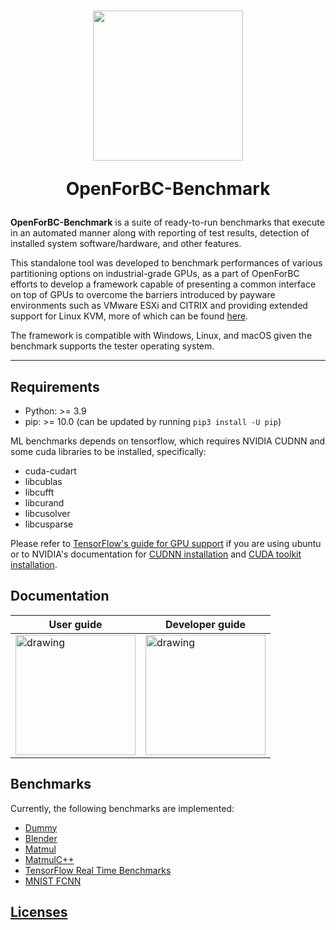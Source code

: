 <h1  align="center">

<img  src="https://i.imgur.com/l4DGFEw.png"  style="width: 25vw"/><br/>

<p>OpenForBC-Benchmark</p>

</h1>

**OpenForBC-Benchmark** is a suite of ready-to-run benchmarks that execute in an automated manner along with reporting of test results, detection of installed system software/hardware, and other features.

This standalone tool was developed to benchmark performances of various partitioning options on industrial-grade GPUs, as a part of OpenForBC efforts to develop a framework capable of presenting a common interface on top of GPUs to overcome the barriers introduced by payware environments such as VMware ESXi and CITRIX and providing extended support for Linux KVM, more of which can be found [here](https://hackmd.io/@gfronze/r1j6FIb9U).

The framework is compatible with Windows, Linux, and macOS given the benchmark supports the tester operating system.
___

## Requirements

-   Python: >= 3.9
-   pip: >= 10.0 (can be updated by running `pip3 install -U pip`)

ML benchmarks depends on tensorflow, which requires NVIDIA CUDNN and some cuda
libraries to be installed, specifically:

-   cuda-cudart
-   libcublas
-   libcufft
-   libcurand
-   libcusolver
-   libcusparse

Please refer to [TensorFlow's guide for GPU
support](https://www.tensorflow.org/install/gpu#linux_setup) if you are using
ubuntu or to NVIDIA's documentation for [CUDNN
installation](https://developer.nvidia.com/cudnn) and [CUDA toolkit
installation](https://docs.nvidia.com/cuda/cuda-installation-guide-linux/index.html).

## Documentation
<div align="center">

| <center>User guide</center> | <center>Developer guide</center> |
| -------- | -------- |
| [<img src="https://i.ibb.co/HT8zDtt/kisspng-crowd-drawing-cartoon-community-5abe5e8dc735f1-335904791522425485816.png" alt="drawing" style="width:20vmin;"/>](docs/user-guide.md) | [<img src="https://i.ibb.co/ZNQx6nw/kisspng-computer-icons-computer-code-vector-graphics-compu-plist-2-json-macappstoreda-5d0f29f75636f9.png" alt="drawing" style="width:20vmin;"/>](docs/developer-guide.md) |

</div>




## Benchmarks

Currently, the following benchmarks are implemented:

- [Dummy](benchmarks/dummy_benchmark)
- [Blender](benchmarks/blender_benchmark)
- [Matmul](benchmarks/matmul_benchmark)
- [MatmulC++](benchmarks/matmulCpp_benchmark)
- [TensorFlow Real Time Benchmarks](benchmarks/tensorflow_benchmark)
- [MNIST FCNN](benchmarks/MNIST_FCNeuralNetwork)


## [Licenses](LICENSE)
